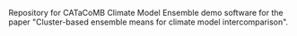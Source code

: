 Repository for CATaCoMB Climate Model Ensemble demo software for the paper "Cluster-based ensemble means for climate model intercomparison".
